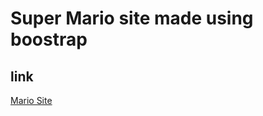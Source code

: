 # Super Mario site made using boostrap

## link 
[Mario Site](https://xenodochial-swirles-b854b1.netlify.app/)
